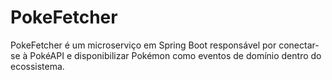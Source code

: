 # PokeFetcher
PokeFetcher é um microserviço em Spring Boot responsável por conectar-se à PokéAPI  e disponibilizar Pokémon como eventos de domínio dentro do ecossistema.
